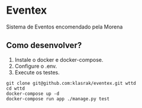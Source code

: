 # Eventex

Sistema de Eventos encomendado pela Morena

## Como desenvolver?

1. Instale o docker e docker-compose.
2. Configure o .env.
3. Execute os testes.

```console
git clone git@github.com:klasrak/eventex.git wttd
cd wttd
docker-compose up -d
docker-compose run app ./manage.py test
```
